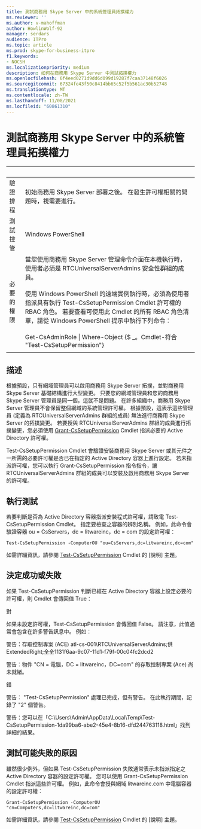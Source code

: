 ```yaml
---
title: 測試商務用 Skype Server 中的系統管理員拓撲權力
ms.reviewer: ''
ms.author: v-mahoffman
author: HowlinWolf-92
manager: serdars
audience: ITPro
ms.topic: article
ms.prod: skype-for-business-itpro
f1.keywords:
- NOCSH
ms.localizationpriority: medium
description: 如何在商務用 Skype Server 中測試拓撲權力
ms.openlocfilehash: 6f4eed0271d9dd6d099d19287f7caa37148f6026
ms.sourcegitcommit: 67324fe43f50c8414bb65c52f5b561ac30b52748
ms.translationtype: MT
ms.contentlocale: zh-TW
ms.lasthandoff: 11/08/2021
ms.locfileid: "60861310"
---
```

# <a name="testing-admin-topology-rights-in-skype-for-business-server"></a>測試商務用 Skype Server 中的系統管理員拓撲權力

|&nbsp; |&nbsp; |
|--|--|
|驗證排程|初始商務用 Skype Server 部署之後。 在發生許可權相關的問題時，視需要進行。|
|測試控管|Windows PowerShell|
|必要的權限|當您使用商務用 Skype Server 管理命令介面在本機執行時，使用者必須是 RTCUniversalServerAdmins 安全性群組的成員。<br/><br/>使用 Windows PowerShell 的遠端實例執行時，必須為使用者指派具有執行 Test-CsSetupPermission Cmdlet 許可權的 RBAC 角色。 若要查看可使用此 Cmdlet 的所有 RBAC 角色清單，請從 Windows PowerShell 提示中執行下列命令：<br/><br/>Get-CsAdminRole \| Where-Object {$ _。Cmdlet-符合 "Test-CsSetupPermission"}|
|||

## <a name="description"></a>描述

根據預設，只有網域管理員可以啟用商務用 Skype Server 拓撲，並對商務用 Skype Server 基礎結構進行大型變更。 只要您的網域管理員和您的商務用 Skype Server 管理員是同一個，這就不是問題。 在許多組織中，商務用 Skype Server 管理員不會保留整個網域的系統管理許可權。 根據預設，這表示這些管理員 (定義為 RTCUniversalServerAdmins 群組的成員) 無法進行商務用 Skype Server 的拓撲變更。 若要授與 RTCUniversalServerAdmins 群組的成員進行拓撲變更，您必須使用 [Grant-CsSetupPermission](/powershell/module/skype/Grant-CsSetupPermission) Cmdlet 指派必要的 Active Directory 許可權。
 
Test-CsSetupPermission Cmdlet 會驗證安裝商務用 Skype Server 或其元件之一所需的必要許可權是否已在指定的 Active Directory 容器上進行設定。 若未指派許可權，您可以執行 Grant-CsSetupPermission 指令指令，讓 RTCUniversalServerAdmins 群組的成員可以安裝及啟用商務用 Skype Server 的許可權。

## <a name="running-the-test"></a>執行測試

若要判斷是否為 Active Directory 容器指派安裝程式許可權，請致電 Test-CsSetupPermission Cmdlet。 指定要檢查之容器的辨別名稱。 例如，此命令會驗證容器 ou = CsServers，dc = litwareinc，dc = com 的設定許可權：

`Test-CsSetupPermission -ComputerOU "ou=CsServers,dc=litwareinc,dc=com"`

如需詳細資訊，請參閱 [Test-CsSetupPermission](/powershell/module/skype/Test-CsSetupPermission) Cmdlet 的 [說明] 主題。

## <a name="determining-success-or-failure"></a>決定成功或失敗

如果 Test-CsSetupPermission 判斷已經在 Active Directory 容器上設定必要的許可權，則 Cmdlet 會傳回值 True：

對 

如果未設定許可權，Test-CsSetupPermission 會傳回值 False。 請注意，此值通常會包含在許多警告訊息中。 例如：

警告：存取控制專案 (ACE) atl-cs-001\RTCUniversalServerAdmins;供ExtendedRight;全全1131f6aa-9c07-11d1-f79f-00c04fc2dcd2 

警告：物件 "CN = 電腦，DC = litwareinc，DC=com" 的存取控制專案 (Ace) 尚未就緒。 

錯 

警告： "Test-CsSetupPermission" 處理已完成，但有警告。 在此執行期間，記錄了 "2" 個警告。 

警告：您可以在「C:\Users\Admin\AppData\Local\Temp\Test-CsSetupPermission-1da99ba6-abe2-45e4-8b16-dfd244763118.html」找到詳細的結果。 

## <a name="reasons-why-the-test-might-have-failed"></a>測試可能失敗的原因

雖然很少例外，但如果 Test-CsSetupPermission 失敗通常表示未指派指定之 Active Directory 容器的設定許可權。 您可以使用 Grant-CsSetupPermission Cmdlet 指派這些許可權。 例如，此命令會授與網域 litwareinc.com 中電腦容器的設定許可權：

`Grant-CsSetupPermission -ComputerOU "cn=Computers,dc=litwareinc,dc=com"`

如需詳細資訊，請參閱 [Test-CsSetupPermission](/powershell/module/skype/Test-CsSetupPermission) Cmdlet 的 [說明] 主題。